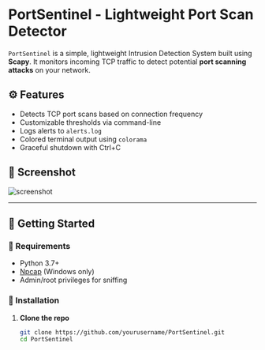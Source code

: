 # PortSentinel -  Lightweight Port Scan Detector


`PortSentinel` is a simple, lightweight Intrusion Detection System built using **Scapy**. It monitors incoming TCP traffic to detect potential **port scanning attacks** on your network.

## ⚙️ Features

- Detects TCP port scans based on connection frequency
- Customizable thresholds via command-line
- Logs alerts to `alerts.log`
- Colored terminal output using `colorama`
- Graceful shutdown with Ctrl+C

## 📸 Screenshot

![screenshot](https://dummyimage.com/800x150/222/fff&text=IDS+Lite+Running...) <!-- (Optional) Replace with actual screenshot -->

---

## 🚀 Getting Started

### 🧩 Requirements

- Python 3.7+
- [Npcap](https://nmap.org/npcap/) (Windows only)
- Admin/root privileges for sniffing

### 🔧 Installation

1. **Clone the repo**  
   ```bash
   git clone https://github.com/yourusername/PortSentinel.git
   cd PortSentinel
